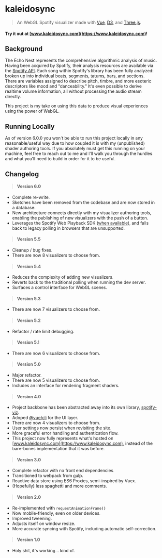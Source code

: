 
# kaleidosync
> An WebGL Spotify visualizer made with [Vue](https://github.com/vuejs/vue), [D3](https://github.com/d3/d3), and [Three.js](https://github.com/mrdoob/three.js/).

#### Try it out at [www.kaleidosync.com](https://www.kaleidosync.com)!

## Background
The Echo Nest represents the comprehensive algorithmic analysis of music. Having been acquired by Spotify, their analysis resources are available via the [Spotify API](https://developer.spotify.com/documentation/web-api/reference/tracks/get-audio-analysis/). Each song within Spotify's library has been fully analyzed: broken up into individual beats, segments, tatums, bars, and sections. There are variables assigned to describe pitch, timbre, and more esoteric descriptors like mood and "danceability." It's even possible to derive realtime volume information, all without processing the audio stream directly. 

This project is my take on using this data to produce visual experiences using the power of WebGL. 

## Running Locally
As of version 6.0.0 you won't be able to run this project locally in any reasonable/useful way due to how coupled it is with my (unpublished) shader authoring tools. If you absolutely must get this running on your machine, feel free to reach out to me and I'll walk you through the hurdles and what you'll need to build in order for it to be useful. 

## Changelog
>  #### Version 6.0
* Complete re-write.
* Sketches have been removed from the codebase and are now stored in a database.
* New architecture connects directly with my visualizer authoring tools, enabling the publishing of new visualizers with the push of a button.
* Leverages the Spotify Web Playback SDK ([when available](https://developer.spotify.com/documentation/web-playback-sdk/#supported-browsers)), and falls back to legacy polling in browsers that are unsupported.

>  #### Version 5.5
* Cleanup / bug fixes.
* There are now 8 visualizers to choose from.

>  #### Version 5.4
* Reduces the complexity of adding new visualizers.
* Reverts back to the traditional polling when running the dev server.
* Surfaces a control interface for WebGL scenes.

>  #### Version 5.3
* There are now 7 visualizers to choose from.

>  #### Version 5.2
* Refactor / rate limit debugging.

>  #### Version 5.1
* There are now 6 visualizers to choose from.

>  #### Version 5.0
* Major refactor.
* There are now 5 visualizers to choose from.
* Includes an interface for rendering fragment shaders.

>  #### Version 4.0
* Project backbone has been abstracted away into its own library, [spotify-viz](https://github.com/zachwinter/spotify-viz).
* Adoped [@vue/cli](https://cli.vuejs.org) for the UI layer.
* There are now 4 visualizers to choose from.
* User settings now persist when revisiting the site.
* More graceful error handling and authentication flow.
* This project now fully represents what's hosted on [www.kaleidosync.com](https://www.kaleidosync.com), instead of the bare-bones implementation that it was before.
>  #### Version 3.0
* Complete refactor with no front end dependencies.
* Transitioned to webpack from gulp.
* Reactive data store using ES6 Proxies, semi-inspired by Vuex.
* (Hopefully) less spaghetti and more comments.

>  #### Version 2.0
* Re-implemented with `requestAnimationFrame()`
* Now mobile-friendly, even on older devices.
* Improved tweening.
* Adjusts itself on window resize.
* More accurate syncing with Spotify, including automatic self-correction.
>  #### Version 1.0
* Holy shit, it's working... kind of.